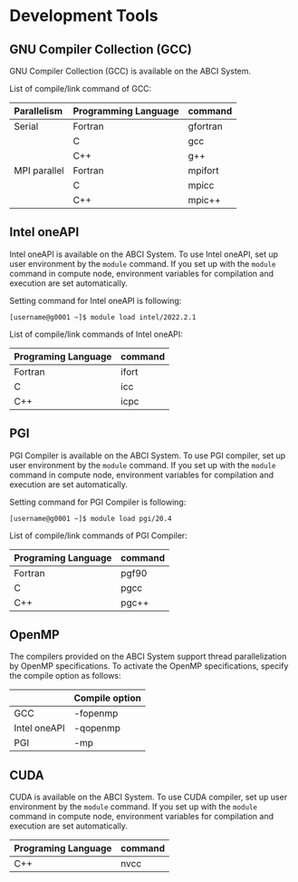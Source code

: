 # Development Tools

## GNU Compiler Collection (GCC)

GNU Compiler Collection (GCC) is available on the ABCI System.

List of compile/link command of GCC:

| Parallelism | Programming Language | command |
|:--|:--|:--|
| Serial | Fortran | gfortran |
| | C | gcc |
| | C++ | g++ |
| MPI parallel | Fortran | mpifort |
| | C | mpicc |
| | C++ | mpic++ |

## Intel oneAPI

Intel oneAPI is available on the ABCI System.
To use Intel oneAPI, set up user environment by the `module` command.
If you set up with the `module` command in compute node, environment variables for compilation and execution are set automatically.

Setting command for Intel oneAPI is following:

```
[username@g0001 ~]$ module load intel/2022.2.1
```

List of compile/link commands of Intel oneAPI:

| Programing Language | command |
|:--|:--|
| Fortran | ifort |
| C | icc |
| C++ | icpc |

## PGI

PGI Compiler is available on the ABCI System.
To use PGI compiler, set up user environment by the `module` command.
If you set up with the `module` command in compute node, environment variables for compilation and execution are set automatically.

Setting command for PGI Compiler is following:

```
[username@g0001 ~]$ module load pgi/20.4
```

List of compile/link commands of PGI Compiler:

| Programing Language | command |
|:--|:--|
| Fortran | pgf90 |
| C | pgcc |
| C++ | pgc++ |

## OpenMP

The compilers provided on the ABCI System support thread parallelization by OpenMP specifications.
To activate the OpenMP specifications, specify the compile option as follows:

| | Compile option |
|:--|:--|
| GCC | -fopenmp |
| Intel oneAPI | -qopenmp |
| PGI | -mp |

## CUDA

CUDA is available on the ABCI System.
To use CUDA compiler, set up user environment by the `module` command.
If you set up with the `module` command in compute node, environment variables for compilation and execution are set automatically.

| Programing Language | command |
|:--|:--|
| C++ | nvcc |
